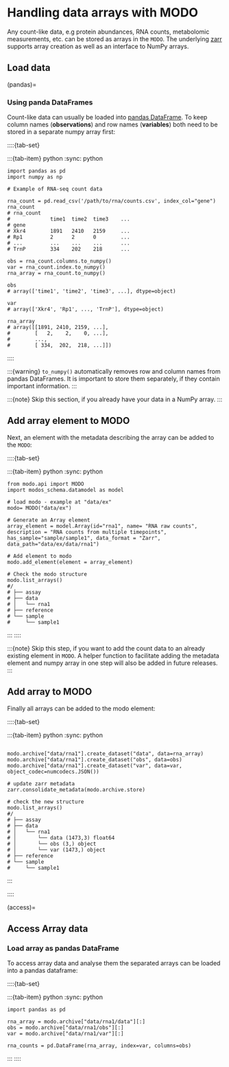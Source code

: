 # Handling data arrays with MODO

Any count-like data, e.g protein abundances, RNA counts, metabolomic measurements, etc. can be stored as arrays in the `MODO`.
The underlying <a href="https://github.com/zarr-developers/zarr-python" target="_blank">zarr</a> supports array creation as well as an interface to NumPy arrays.


## Load data

(pandas)=
### Using panda DataFrames

Count-like data can usually be loaded into <a href="https://pandas.pydata.org/docs/reference/frame.html" target="_blank">pandas DataFrame</a>.
To keep column names (__observations__) and row names (__variables__) both need to be stored in a separate numpy array first:

::::{tab-set}

:::{tab-item} python
:sync: python
```{code-block} python
import pandas as pd
import numpy as np

# Example of RNA-seq count data

rna_count = pd.read_csv('/path/to/rna/counts.csv', index_col="gene")
rna_count
# rna_count
#             time1  time2  time3    ...
# gene
# Xkr4        1891   2410   2159     ...
# Rp1         2      2      0        ...
# ...         ...    ...    ...      ...
# TrnP        334    202    218      ...

obs = rna_count.columns.to_numpy()
var = rna_count.index.to_numpy()
rna_array = rna_count.to_numpy()

obs
# array(['time1', 'time2', 'time3', ...], dtype=object)

var
# array(['Xkr4', 'Rp1', ..., 'TrnP'], dtype=object)

rna_array
# array([[1891, 2410, 2159, ...],
#        [   2,    2,    0, ...],
#        ...,
#        [ 334,  202,  218, ...]])

```
::::

:::{warning}
`to_numpy()` automatically removes row and column names from pandas DataFrames.
It is important to store them separately, if they contain important information.
:::

:::{note}
Skip this section, if you already have your data in a NumPy array.
:::

## Add array element to MODO

Next, an element with the metadata describing the array can be added to the `MODO`:

::::{tab-set}

:::{tab-item} python
:sync: python
```{code-block} python
from modo.api import MODO
import modos_schema.datamodel as model

# load modo - example at "data/ex"
modo= MODO("data/ex")

# Generate an Array element
array_element = model.Array(id="rna1", name= "RNA raw counts", description = "RNA counts from multiple timepoints", has_sample="sample/sample1", data_format = "Zarr", data_path="data/ex/data/rna1")

# Add element to modo
modo.add_element(element = array_element)

# Check the modo structure
modo.list_arrays()
#/
# ├── assay
# ├── data
# │   └── rna1
# ├── reference
# └── sample
#     └── sample1

```
:::
::::

:::{note}
Skip this step, if you want to add the count data to an already existing element in `MODO`.
A helper function to facilitate adding the metadata element and numpy array in one step will also be added in future releases.
:::

## Add array to MODO
Finally all arrays can be added to the modo element:

::::{tab-set}

:::{tab-item} python
:sync: python
```{code-block} python

modo.archive["data/rna1"].create_dataset("data", data=rna_array)
modo.archive["data/rna1"].create_dataset("obs", data=obs)
modo.archive["data/rna1"].create_dataset("var", data=var, object_codec=numcodecs.JSON())

# update zarr metadata
zarr.consolidate_metadata(modo.archive.store)

# check the new structure
modo.list_arrays()
#/
# ├── assay
# ├── data
# │   └── rna1
# │       └── data (1473,3) float64
# │       └── obs (3,) object
# │       └── var (1473,) object
# ├── reference
# └── sample
#     └── sample1

```
:::

::::

(access)=
## Access Array data

### Load array as pandas DataFrame
To access array data and analyse them the separated arrays can be loaded into a pandas dataframe:

::::{tab-set}

:::{tab-item} python
:sync: python
```{code-block} python
import pandas as pd

rna_array = modo.archive["data/rna1/data"][:]
obs = modo.archive["data/rna1/obs"][:]
var = modo.archive["data/rna1/var"][:]

rna_counts = pd.DataFrame(rna_array, index=var, columns=obs)
```
:::
::::
